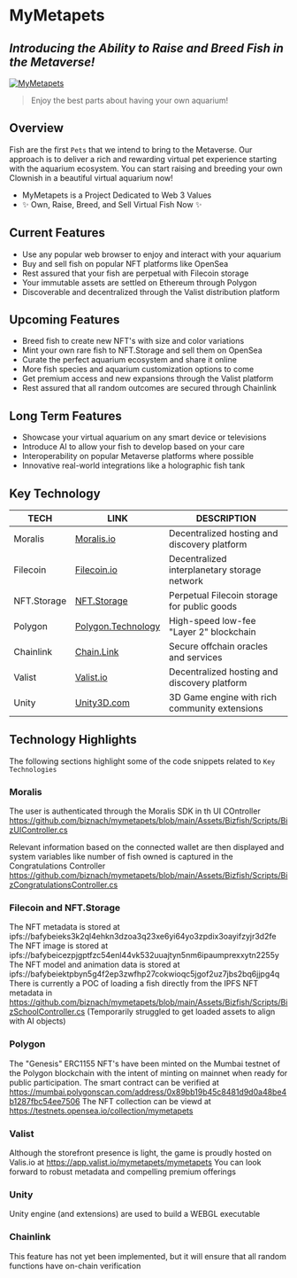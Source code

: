 # MyMetapets

## _Introducing the Ability to Raise and Breed Fish in the Metaverse!_

[![MyMetapets](https://bafybeicezpjgptfzc54enl44vk532uuajtyn5nm6ipaumprexxytn2255y.ipfs.nftstorage.link/0000000000000000000000000000000000000000000000000000000000000001.png)](https://mymetapets.app)

> Enjoy the best parts about having your own aquarium!

## Overview

Fish are the first `Pets` that we intend to bring to the Metaverse. Our approach is to deliver a rich and rewarding virtual pet experience starting with the aquarium ecosystem. You can start raising and breeding your own Clownish in a beautiful virtual aquarium now!

- MyMetapets is a Project Dedicated to Web 3 Values
- ✨ Own, Raise, Breed, and Sell Virtual Fish Now ✨

## Current Features

- Use any popular web browser to enjoy and interact with your aquarium
- Buy and sell fish on popular NFT platforms like OpenSea
- Rest assured that your fish are perpetual with Filecoin storage
- Your immutable assets are settled on Ethereum through Polygon
- Discoverable and decentralized through the Valist distribution platform 

## Upcoming Features

- Breed fish to create new NFT's with size and color variations
- Mint your own rare fish to NFT.Storage and sell them on OpenSea
- Curate the perfect aquarium ecosystem and share it online
- More fish species and aquarium customization options to come
- Get premium access and new expansions through the Valist platform 
- Rest assured that all random outcomes are secured through Chainlink

## Long Term Features

- Showcase your virtual aquarium on any smart device or televisions
- Introduce AI to allow your fish to develop based on your care
- Interoperability on popular Metaverse platforms where possible
- Innovative real-world integrations like a holographic fish tank

## Key Technology

| TECH | LINK | DESCRIPTION |
| ------ | ------ | ------ |
| Moralis | [Moralis.io](https://moralis.io) | Decentralized hosting and discovery platform |
| Filecoin | [Filecoin.io](https://filecoin.io) | Decentralized interplanetary storage network |
| NFT.Storage | [NFT.Storage](https://nft.storage) | Perpetual Filecoin storage for public goods |
| Polygon | [Polygon.Technology](https://polygon.technology) | High-speed low-fee "Layer 2" blockchain |
| Chainlink | [Chain.Link](https://chain.link) | Secure offchain oracles and services |
| Valist | [Valist.io](https://valist.io) | Decentralized hosting and discovery platform |
| Unity | [Unity3D.com](https://unity3d.com) | 3D Game engine with rich community extensions |

## Technology Highlights

The following sections highlight some of the code snippets related to `Key Technologies`

### Moralis

The user is authenticated through the Moralis SDK in th UI COntroller https://github.com/biznach/mymetapets/blob/main/Assets/Bizfish/Scripts/BizUIController.cs

Relevant information based on the connected wallet are then displayed and system variables like number of fish owned is captured in the Congratulations Controller https://github.com/biznach/mymetapets/blob/main/Assets/Bizfish/Scripts/BizCongratulationsController.cs

### Filecoin and NFT.Storage

The NFT metadata is stored at ipfs://bafybeieks3k2ql4ehkn3dzoa3q23xe6yi64yo3zpdix3oayifzyjr3d2fe
The NFT image is stored at ipfs://bafybeicezpjgptfzc54enl44vk532uuajtyn5nm6ipaumprexxytn2255y
The NFT model and animation data is stored at ipfs://bafybeiektpbyn5g4f2ep3zwfhp27cokwioqc5jgof2uz7jbs2bq6jjpg4q
There is currently a POC of loading a fish directly from the IPFS NFT metadata in https://github.com/biznach/mymetapets/blob/main/Assets/Bizfish/Scripts/BizSchoolController.cs (Temporarily struggled to get loaded assets to align with AI objects) 

### Polygon

The "Genesis" ERC1155 NFT's have been minted on the Mumbai testnet of the Polygon blockchain with the intent of minting on mainnet when ready for public participation. 
The smart contract can be verified at https://mumbai.polygonscan.com/address/0x89bb19b45c8481d9d0a48be4b1287fbc54ee7506
The NFT collection can be viewd at https://testnets.opensea.io/collection/mymetapets

### Valist

Although the storefront presence is light, the game is proudly hosted on Valis.io at https://app.valist.io/mymetapets/mymetapets
You can look forward to robust metadata and compelling premium offerings

### Unity

Unity engine (and extensions) are used to build a WEBGL executable

### Chainlink

This feature has not yet been implemented, but it will ensure that all random functions have on-chain verification

